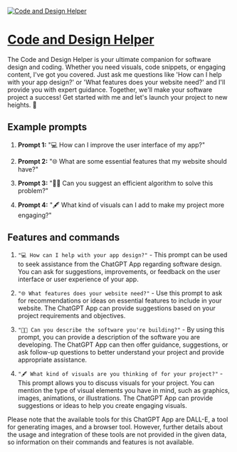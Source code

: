 [![Code and Design Helper](https://files.oaiusercontent.com/file-M57LlYlSu9yz6vwRuXYH77na?se=2123-10-19T02%3A04%3A20Z&sp=r&sv=2021-08-06&sr=b&rscc=max-age%3D31536000%2C%20immutable&rscd=attachment%3B%20filename%3D5400b4fc-5b2a-48f2-a794-9cb2d8d3a74c.png&sig=cTBVb473Gt%2BtnGiLlc1V/a70JMZ6GJMTl1sSwi5LR7Y%3D)](https://chat.openai.com/g/g-eCagttCi5-code-and-design-helper)

# [Code and Design Helper](https://chat.openai.com/g/g-eCagttCi5-code-and-design-helper)

The Code and Design Helper is your ultimate companion for software design and coding. Whether you need visuals, code snippets, or engaging content, I've got you covered. Just ask me questions like 'How can I help with your app design?' or 'What features does your website need?' and I'll provide you with expert guidance. Together, we'll make your software project a success! Get started with me and let's launch your project to new heights. 🚀

## Example prompts

1. **Prompt 1:** "💻 How can I improve the user interface of my app?"

2. **Prompt 2:** "🌐 What are some essential features that my website should have?"

3. **Prompt 3:** "👨‍💻 Can you suggest an efficient algorithm to solve this problem?"

4. **Prompt 4:** "🖋 What kind of visuals can I add to make my project more engaging?"

## Features and commands

1. `"💻 How can I help with your app design?"` - This prompt can be used to seek assistance from the ChatGPT App regarding software design. You can ask for suggestions, improvements, or feedback on the user interface or user experience of your app.

2. `"🌐 What features does your website need?"` - Use this prompt to ask for recommendations or ideas on essential features to include in your website. The ChatGPT App can provide suggestions based on your project requirements and objectives.

3. `"👨‍💻 Can you describe the software you're building?"` - By using this prompt, you can provide a description of the software you are developing. The ChatGPT App can then offer guidance, suggestions, or ask follow-up questions to better understand your project and provide appropriate assistance.

4. `"🖋 What kind of visuals are you thinking of for your project?"` - This prompt allows you to discuss visuals for your project. You can mention the type of visual elements you have in mind, such as graphics, images, animations, or illustrations. The ChatGPT App can provide suggestions or ideas to help you create engaging visuals.

Please note that the available tools for this ChatGPT App are DALL-E, a tool for generating images, and a browser tool. However, further details about the usage and integration of these tools are not provided in the given data, so information on their commands and features is not available.